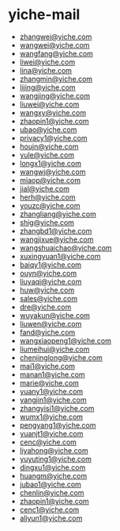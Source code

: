# yiche-mail

* zhangwei@yiche.com
* wangwei@yiche.com
* wangfang@yiche.com
* liwei@yiche.com
* lina@yiche.com
* zhangmin@yiche.com
* lijing@yiche.com
* wangjing@yiche.com
* liuwei@yiche.com
* wangxy@yiche.com
* zhaopin1@yiche.com
* ubao@yiche.com
* privacy1@yiche.com
* houjn@yiche.com
* yule@yiche.com
* longx1@yiche.com
* wangwj@yiche.com
* miaop@yiche.com
* jial@yiche.com
* herh@yiche.com
* youzc@yiche.com
* zhangliang@yiche.com
* shig@yiche.com
* zhangbd1@yiche.com
* wangjixue@yiche.com
* wangshuaichao@yiche.com
* xuxingyuan1@yiche.com
* baiqy1@yiche.com
* ouyn@yiche.com
* liuyaqi@yiche.com
* huw@yiche.com
* sales@yiche.com
* dre@yiche.com
* wuyakun@yiche.com
* liuwen@yiche.com
* fand@yiche.com
* wangxiaopeng1@yiche.com
* liumeihui@yiche.com
* chenjinglong@yiche.com
* mai1@yiche.com
* manan1@yiche.com
* marie@yiche.com
* yuany1@yiche.com
* yangjin1@yiche.com
* zhangyisi1@yiche.com
* wumx1@yiche.com
* pengyang1@yiche.com
* yuanjt1@yiche.com
* cenc@yiche.com
* liyahong@yiche.com
* yuyuting1@yiche.com
* dingxu1@yiche.com
* huangm@yiche.com
* jubao1@yiche.com
* chenlin@yiche.com
* zhaopin1@yiche.com
* cenc1@yiche.com
* aliyun1@yiche.com
